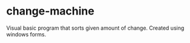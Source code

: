 # change-machine
Visual basic program that sorts given amount of change.  Created using windows forms.
